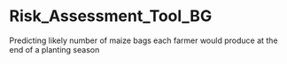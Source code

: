 # Risk_Assessment_Tool_BG
Predicting likely number of maize bags each farmer would produce at the end of a planting season
